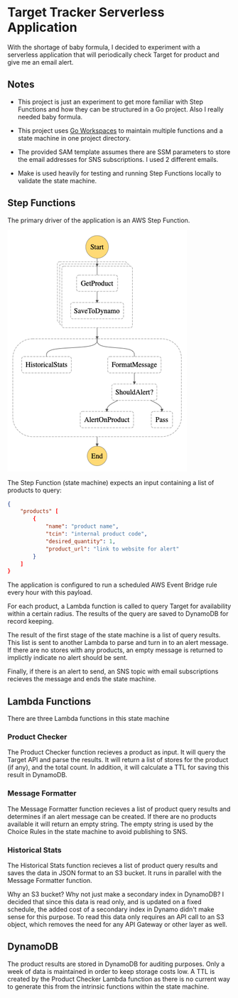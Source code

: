 # Target Tracker Serverless Application

With the shortage of baby formula, I decided to experiment with a serverless application
that will periodically check Target for product and give me an email alert.

## Notes

* This project is just an experiment to get more familiar with Step Functions and how they can be structured in a Go project.  Also I really needed baby formula.

* This project uses [Go Workspaces](https://go.dev/blog/get-familiar-with-workspaces) to maintain multiple functions and a state machine in one project directory.

* The provided SAM template assumes there are SSM parameters to store the email addresses for SNS subscriptions.  I used 2 different emails.

* Make is used heavily for testing and running Step Functions locally to validate the state machine.

## Step Functions

The primary driver of the application is an AWS Step Function.

![graph](./docs/resources/stepfunctions_graph.png)

The Step Function (state machine) expects an input containing a list of products to query:

```json
{
    "products" [
        {
            "name": "product name",
            "tcin": "internal product code",
            "desired_quantity": 1,
            "product_url": "link to website for alert"
        }
    ]
}
```

The application is configured to run a scheduled AWS Event Bridge rule every hour with this payload.

For each product, a Lambda function is called to query Target for availability within a certain radius.  The results of the query are saved to DynamoDB for record keeping.

The result of the first stage of the state machine is a list of query results.  This list is sent to another Lambda to parse and turn in to an alert message.  If there are no stores with any products, an empty message is returned to implictly indicate no alert should be sent.

Finally, if there is an alert to send, an SNS topic with email subscriptions recieves the message and ends the state machine.

## Lambda Functions

There are three Lambda functions in this state machine

### Product Checker

The Product Checker function recieves a product as input.  It will query the Target API and parse the results.  It will return a list of stores for the product (if any), and the total count.  In addition, it will calculate a TTL for saving this result in DynamoDB.

### Message Formatter

The Message Formatter function recieves a list of product query results and determines if an alert message can be created.  If there are no products available it will return an empty string.  The empty string is used by the Choice Rules in the state machine to avoid publishing to SNS.

### Historical Stats

The Historical Stats function recieves a list of product query results and saves the data in JSON format to an S3 bucket.  It runs in parallel with the Message Formatter function.

Why an S3 bucket?  Why not just make a secondary index in DynamoDB?  I decided that since this data is read only, and is updated on a fixed schedule, the added cost of a secondary index in Dynamo didn't make sense for this purpose.  To read this data only requires an API call to an S3 object, which removes the need for any API Gateway or other layer as well.

## DynamoDB

The product results are stored in DynamoDB for auditing purposes.  Only a week of data is maintained in order to keep storage costs low.  A TTL is created by the Product Checker Lambda function as there is no current way to generate this from the intrinsic functions within the state machine.
